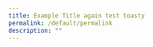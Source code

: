 ```yaml
---
title: Example Title again test toasty
permalink: /default/permalink
description: ""
---
```

















































